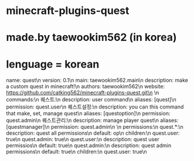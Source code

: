# minecraft-plugins-quest
# made.by taewookim562 (in korea)
# lenguage = korean

name: quest\n
version: 0.1\n
main: taewookim562.main\n
description: make a custom quest in minecraft!\n
authors: taewookim562\n
website: https://github.com/catking562/minecraft-plugins-quest.git\n
\n
commands:\n
  퀘스트:\n
    description: user command\n
    aliases: [quest]\n
    permission: quest.user\n
  퀘스트설정:\n
    description: you can this command that make, set, manage quest\n
    aliases: [questoption]\n
    permission: quest.admin\n
  퀘스트관리:\n
    description: manage player quest\n
    aliases: [questmanager]\n
    permission: quest.admin\n
    \n
permissions:\n
  quest.*:\n
    description: quest all permissions\n
    default: op\n
    children:\n
      quest.user: true\n
      quest.admin: true\n
  quest.user:\n
    description: quest user permissios\n
    default: true\n
  quest.admin:\n
    description: quest admin permissions\n
    default: true\n
    children:\n
      quest.user: true\n